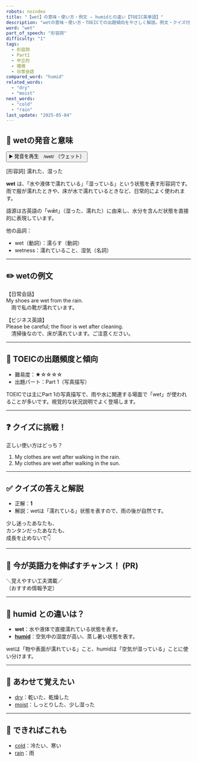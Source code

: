 ```yaml
---
robots: noindex
title: "【wet】の意味・使い方・例文 ― humidとの違い【TOEIC英単語】"
description: "wetの意味・使い方・TOEICでの出題傾向をやさしく解説。例文・クイズ付きでhumidとの違いもわかりやすく学べます。"
word: "wet"
part_of_speech: "形容詞"
difficulty: "1"
tags:
  - 形容詞
  - Part1
  - 中立的
  - 環境
  - 日常会話
compared_word: "humid"
related_words:
  - "dry"
  - "moist"
next_words:
  - "cold"
  - "rain"
last_update: "2025-05-04"
---
```


## 🔰 wetの発音と意味

<button class="play-audio" onclick="playTTS('wet')">
  <span class="play-audio-main">
    ▶️ 発音を再生　/wet/
  </span>
  <span class="play-audio-sub">
    （ウェット）
  </span>
</button>

[形容詞] 濡れた、湿った

**wet** は、「水や液体で濡れている」「湿っている」という状態を表す形容詞です。雨で服が濡れたときや、床が水で濡れているときなど、日常的によく使われます。

語源は古英語の「wǣt」（湿った、濡れた）に由来し、水分を含んだ状態を直接的に表現しています。

他の品詞：  
- wet（動詞）：濡らす（動詞）
- wetness：濡れていること、湿気（名詞）

---

## ✏️ wetの例文

【日常会話】  
My shoes are wet from the rain.  
　雨で私の靴が濡れています。

【ビジネス英語】  
Please be careful; the floor is wet after cleaning.  
　清掃後なので、床が濡れています。ご注意ください。

---

## 🎯 TOEICの出題頻度と傾向

- 難易度：★☆☆☆☆
- 出題パート：Part 1（写真描写）

TOEICでは主にPart 1の写真描写で、雨や水に関連する場面で「wet」が使われることが多いです。視覚的な状況説明でよく登場します。

---

## ❓ クイズに挑戦！

正しい使い方はどっち？

1. My clothes are wet after walking in the rain.  
2. My clothes are wet after walking in the sun.

---

## ✅ クイズの答えと解説

- 正解：**1**
- 解説：wetは「濡れている」状態を表すので、雨の後が自然です。

少し迷ったあなたも、  
カンタンだったあなたも、  
成長を止めないで👇️

---

## 🚀 今が英語力を伸ばすチャンス！ (PR)

<div class="info-center">
＼覚えやすい工夫満載／<br>  
（おすすめ情報予定）
</div>

---

## 🤔  humid との違いは？

- **wet**：水や液体で直接濡れている状態を表す。
- **[humid](/humid)**：空気中の湿度が高い、蒸し暑い状態を表す。

wetは「物や表面が濡れている」こと、humidは「空気が湿っている」ことに使い分けます。

---

## 🧩 あわせて覚えたい

- [dry](/dry)：乾いた、乾燥した
- [moist](/moist)：しっとりした、少し湿った

---

## 📖 できればこれも

- [cold](/cold)：冷たい、寒い
- [rain](/rain)：雨

<!-- cvid: aid22_bid29 -->
